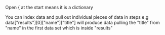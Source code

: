 Open { at the start means it is a dictionary

You can index data and pull out individual pieces of data in steps
e.g data["results"][0]["name"]["title"] will produce data pulling the "title" from "name" in the first data set which is inside "results" 